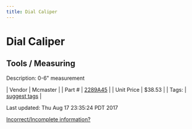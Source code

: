 ```yaml
---
title: Dial Caliper
---
```


# Dial Caliper
## Tools / Measuring
Description: 	0-6" measurement 

| Vendor | Mcmaster | 
| Part # | [2289A45](https://www.mcmaster.com/#2289A45) | 
| Unit Price | $38.53 | 
| Tags: | [suggest tags](https://docs.google.com/forms/d/e/1FAIpQLSeWyY8v3RgOty-MyWmh9U0iivNYN_molChYyS-0U-o-kOAv_g/viewform) | 

Last updated: Thu Aug 17 23:35:24 PDT 2017

 [Incorrect/Incomplete information?](https://docs.google.com/forms/d/e/1FAIpQLSeWyY8v3RgOty-MyWmh9U0iivNYN_molChYyS-0U-o-kOAv_g/viewform)